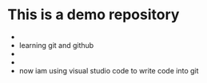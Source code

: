 # This is a demo repository
-
- learning git and github
- 
-   
- now iam using visual studio code to write code into git     
  
